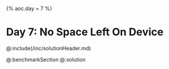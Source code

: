 {% aoc.day = 7 %}

# Day 7: No Space Left On Device

@:include(/inc/solutionHeader.md)

@:benchmarkSection
@:solution
